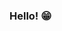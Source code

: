 ### Hello! 😁

<!--
**gabu-b/gabu-b** is a ✨ _special_ ✨ repository because its `README.md` (this file) appears on your GitHub profile.

My name is Gabriel from Brazil (🇧🇷). 
I've been working with Penetration Tester and currently working in Consulting at Accenture [Accenture](https://accenture.com). 
I'm passionate about open source projects, and I love to produce content.

Find me:
[![Linkedin Badge](https://img.shields.io/badge/-LinkedIn-blue?style=flat-square&logo=Linkedin&logoColor=white&link=https://www.linkedin.com/in/gabrielbarbosasouza)](https://www.linkedin.com/in/gabrielbarbosasouza)
